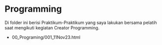 # Programming

Di folder ini berisi Praktikum-Praktikum yang saya lakukan bersama pelatih saat mengikuti kegiatan Creator Programming.

- 00_Programing/001_11Nov23.html